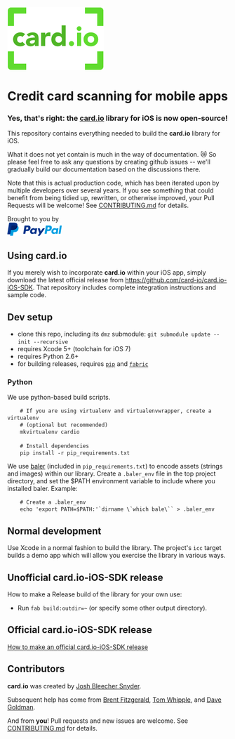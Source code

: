 [![card.io logo](Resources/cardio_logo_220.png "card.io")](https://www.card.io)

Credit card scanning for mobile apps
====================================

### Yes, that's right: the [card.io](https://www.card.io) library for iOS is now open-source!

This repository contains everything needed to build the **card.io** library for iOS.

What it does not yet contain is much in the way of documentation. :crying_cat_face: So please feel free to ask any questions by creating github issues -- we'll gradually build our documentation based on the discussions there.

Note that this is actual production code, which has been iterated upon by multiple developers over several years. If you see something that could benefit from being tidied up, rewritten, or otherwise improved, your Pull Requests will be welcome! See [CONTRIBUTING.md](CONTRIBUTING.md) for details.

Brought to you by  
[![PayPal logo](Resources/pp_h_rgb.png)](https://paypal.com/ "PayPal")


Using **card.io**
-----------------

If you merely wish to incorporate **card.io** within your iOS app, simply download the latest official release from https://github.com/card-io/card.io-iOS-SDK. That repository includes complete integration instructions and sample code.


Dev setup
---------

* clone this repo, including its `dmz` submodule: `git submodule update --init --recursive`
* requires Xcode 5+ (toolchain for iOS 7)
* requires Python 2.6+
* for building releases, requires [`pip`](http://www.pip-installer.org/) and [`fabric`]()

### Python

We use python-based build scripts.

```
    # If you are using virtualenv and virtualenvwrapper, create a virtualenv
    # (optional but recommended)
    mkvirtualenv cardio

    # Install dependencies
    pip install -r pip_requirements.txt
```

We use [baler](https://github.com/paypal/baler) (included in `pip_requirements.txt`) to encode assets (strings and images) within our library. Create a `.baler_env` file in the top project directory, and set the $PATH environment variable to include where you installed baler. Example:

```
    # Create a .baler_env
    echo 'export PATH=$PATH:'`dirname \`which bale\`` > .baler_env
```

Normal development
------------------

Use Xcode in a normal fashion to build the library. The project's `icc` target builds a demo app which will allow you exercise the library in various ways.


Unofficial card.io-iOS-SDK release
----------------------------------

How to make a Release build of the library for your own use:

* Run `fab build:outdir=~` (or specify some other output directory).


Official card.io-iOS-SDK release
--------------------------------

[How to make an official card.io-iOS-SDK release](official_release.md)


Contributors
------------

**card.io** was created by [Josh Bleecher Snyder](https://github.com/josharian/).

Subsequent help has come from [Brent Fitzgerald](https://github.com/burnto/), [Tom Whipple](https://github.com/tomwhipple), and [Dave Goldman](https://github.com/dgoldman-ebay).

And from **you**! Pull requests and new issues are welcome. See [CONTRIBUTING.md](CONTRIBUTING.md) for details.

